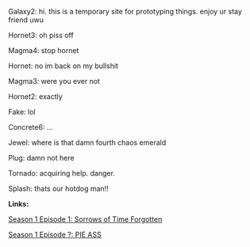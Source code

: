 Galaxy2: hi. this is a temporary site for prototyping things. enjoy ur stay friend uwu

Hornet3: oh piss off

Magma4: stop hornet

Hornet: no im back on my bullshit

Magma3: were you ever not

Hornet2: exactly

Fake: lol

Concrete6: ...

Jewel: where is that damn fourth chaos emerald

Plug: damn not here

Tornado: acquiring help. danger.

Splash: thats our hotdog man!!

**Links:**

[Season 1 Episode 1: Sorrows of Time Forgotten](CR_S1_E01.htm)

[Season 1 Episode ?: PIE ASS](CR_S1_PIEASS.htm)


<script src="scripts/mugshots.js"></script>

